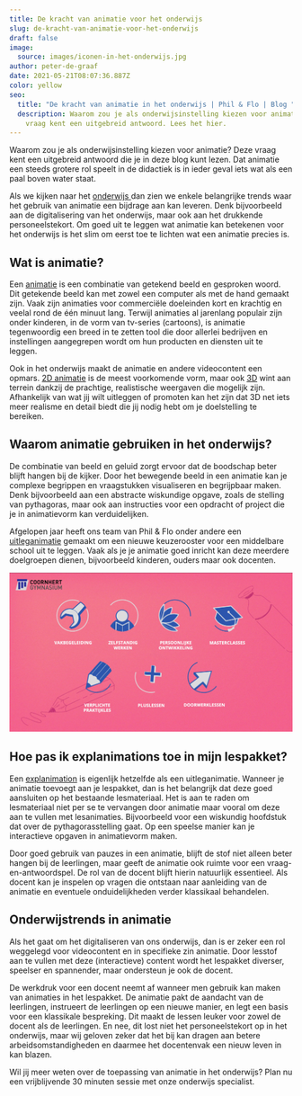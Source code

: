 ```yaml
---
title: De kracht van animatie voor het onderwijs
slug: de-kracht-van-animatie-voor-het-onderwijs
draft: false
image:
  source: images/iconen-in-het-onderwijs.jpg
author: peter-de-graaf
date: 2021-05-21T08:07:36.887Z
color: yellow
seo:
  title: "De kracht van animatie in het onderwijs | Phil & Flo | Blog "
  description: Waarom zou je als onderwijsinstelling kiezen voor animatie? Deze
    vraag kent een uitgebreid antwoord. Lees het hier.
---
```

Waarom zou je als onderwijsinstelling kiezen voor animatie? Deze vraag kent een uitgebreid antwoord die je in deze blog kunt lezen. Dat animatie een steeds grotere rol speelt in de didactiek is in ieder geval iets wat als een paal boven water staat.

Als we kijken naar het [onderwijs ](https://www.philenflo.nl/branches/onderwijs-kunst-cultuur/)dan zien we enkele belangrijke trends waar het gebruik van animatie een bijdrage aan kan leveren. Denk bijvoorbeeld aan de digitalisering van het onderwijs, maar ook aan het drukkende personeelstekort. Om goed uit te leggen wat animatie kan betekenen voor het onderwijs is het slim om eerst toe te lichten wat een animatie precies is.

## Wat is animatie?

Een [animatie](https://www.philenflo.nl/oplossingen/animatie-laten-maken/) is een combinatie van getekend beeld en gesproken woord. Dit getekende beeld kan met zowel een computer als met de hand gemaakt zijn. Vaak zijn animaties voor commerciële doeleinden kort en krachtig en veelal rond de één minuut lang. Terwijl animaties al jarenlang populair zijn onder kinderen, in de vorm van tv-series (cartoons), is animatie tegenwoordig een breed in te zetten tool die door allerlei bedrijven en instellingen aangegrepen wordt om hun producten en diensten uit te leggen. 

Ook in het onderwijs maakt de animatie en andere videocontent een opmars. [2D animatie](https://www.philenflo.nl/2d-animatie/) is de meest voorkomende vorm, maar ook [3D](https://www.philenflo.nl/3-d-animatie-laten-maken/) wint aan terrein dankzij de prachtige, realistische weergaven die mogelijk zijn. Afhankelijk van wat jij wilt uitleggen of promoten kan het zijn dat 3D net iets meer realisme en detail biedt die jij nodig hebt om je doelstelling te bereiken.

## Waarom animatie gebruiken in het onderwijs?

De combinatie van beeld en geluid zorgt ervoor dat de boodschap beter blijft hangen bij de kijker. Door het bewegende beeld in een animatie kan je complexe begrippen en vraagstukken visualiseren en begrijpbaar maken. Denk bijvoorbeeld aan een abstracte wiskundige opgave, zoals de stelling van pythagoras, maar ook aan instructies voor een opdracht of project die je in animatievorm kan verduidelijken.

Afgelopen jaar heeft ons team van Phil & Flo onder andere een [uitleganimatie](https://www.philenflo.nl/uitleganimatie-laten-maken/) gemaakt om een nieuwe keuzerooster voor een middelbare school uit te leggen. Vaak als je je animatie goed inricht kan deze meerdere doelgroepen dienen, bijvoorbeeld kinderen, ouders maar ook docenten.

![Iconen in het onderwijs](images/iconen-in-het-onderwijs.jpg)

## Hoe pas ik explanimations toe in mijn lespakket?

Een [explanimation](https://www.philenflo.nl/explanimation-laten-maken/) is eigenlijk hetzelfde als een uitleganimatie. Wanneer je animatie toevoegt aan je lespakket, dan is het belangrijk dat deze goed aansluiten op het bestaande lesmateriaal. Het is aan te raden om lesmateriaal niet per se te vervangen door animatie maar vooral om deze aan te vullen met lesanimaties. Bijvoorbeeld voor een wiskundig hoofdstuk dat over de pythagorasstelling gaat. Op een speelse manier kan je interactieve opgaven in animatievorm maken. 

Door goed gebruik van pauzes in een animatie, blijft de stof niet alleen beter hangen bij de leerlingen, maar geeft de animatie ook ruimte voor een vraag-en-antwoordspel. De rol van de docent blijft hierin natuurlijk essentieel. Als docent kan je inspelen op vragen die ontstaan naar aanleiding van de animatie en eventuele onduidelijkheden verder klassikaal behandelen.

## Onderwijstrends in animatie

Als het gaat om het digitaliseren van ons onderwijs, dan is er zeker een rol weggelegd voor videocontent en in specifieke zin animatie. Door lesstof aan te vullen met deze (interactieve) content wordt het lespakket diverser, speelser en spannender, maar ondersteun je ook de docent. 

De werkdruk voor een docent neemt af wanneer men gebruik kan maken van animaties in het lespakket. De animatie pakt de aandacht van de leerlingen, instrueert de leerlingen op een nieuwe manier, en legt een basis voor een klassikale bespreking. Dit maakt de lessen leuker voor zowel de docent als de leerlingen. En nee, dit lost niet het personeelstekort op in het onderwijs, maar wij geloven zeker dat het bij kan dragen aan betere arbeidsomstandigheden en daarmee het docentenvak een nieuw leven in kan blazen.

Wil jij meer weten over de toepassing van animatie in het onderwijs? Plan nu een vrijblijvende 30 minuten sessie met onze onderwijs specialist.